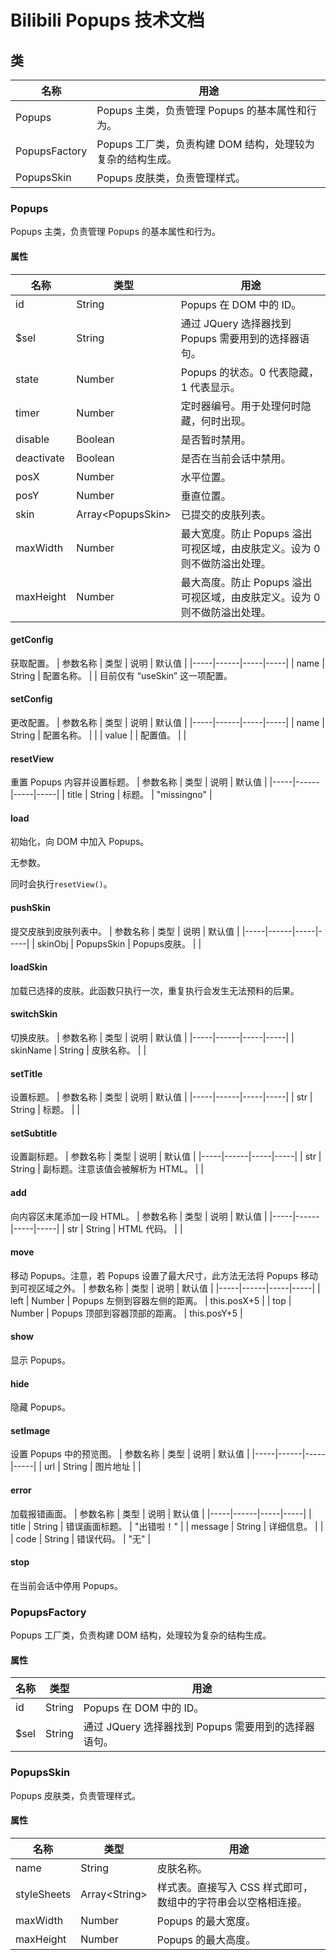 # Bilibili Popups 技术文档

## 类
| 名称 | 用途 |
|-----|-----|
| Popups | Popups 主类，负责管理 Popups 的基本属性和行为。 |
| PopupsFactory | Popups 工厂类，负责构建 DOM 结构，处理较为复杂的结构生成。 |
| PopupsSkin | Popups 皮肤类，负责管理样式。 |

### Popups
Popups 主类，负责管理 Popups 的基本属性和行为。

#### 属性
| 名称 | 类型 | 用途 |
|-----|------|-----|
| id | String | Popups 在 DOM 中的 ID。 |
| $sel | String | 通过 JQuery 选择器找到 Popups 需要用到的选择器语句。 |
| state | Number | Popups 的状态。0 代表隐藏，1 代表显示。 |
| timer | Number | 定时器编号。用于处理何时隐藏，何时出现。 |
| disable | Boolean | 是否暂时禁用。 |
| deactivate | Boolean | 是否在当前会话中禁用。 |
| posX | Number | 水平位置。 |
| posY | Number | 垂直位置。 |
| skin | Array\<PopupsSkin\> | 已提交的皮肤列表。 |
| maxWidth | Number | 最大宽度。防止 Popups 溢出可视区域，由皮肤定义。设为 0 则不做防溢出处理。 |
| maxHeight | Number | 最大高度。防止 Popups 溢出可视区域，由皮肤定义。设为 0 则不做防溢出处理。 |

#### getConfig
获取配置。
| 参数名称 | 类型 | 说明 | 默认值 |
|-----|------|-----|-----|
| name | String | 配置名称。 |  |
目前仅有 “useSkin” 这一项配置。

#### setConfig
更改配置。
| 参数名称 | 类型 | 说明 | 默认值 |
|-----|------|-----|-----|
| name | String | 配置名称。 |  |
| value |  | 配置值。 |  |

#### resetView
重置 Popups 内容并设置标题。
| 参数名称 | 类型 | 说明 | 默认值 |
|-----|------|-----|-----|
| title | String | 标题。 | "missingno" |

#### load
初始化，向 DOM 中加入 Popups。

无参数。

同时会执行```resetView()```。

#### pushSkin
提交皮肤到皮肤列表中。
| 参数名称 | 类型 | 说明 | 默认值 |
|-----|------|-----|-----|
| skinObj | PopupsSkin | Popups皮肤。 |  |

#### loadSkin
加载已选择的皮肤。此函数只执行一次，重复执行会发生无法预料的后果。

#### switchSkin
切换皮肤。
| 参数名称 | 类型 | 说明 | 默认值 |
|-----|------|-----|-----|
| skinName | String | 皮肤名称。 |  |

#### setTitle
设置标题。
| 参数名称 | 类型 | 说明 | 默认值 |
|-----|------|-----|-----|
| str | String | 标题。 |  |

#### setSubtitle
设置副标题。
| 参数名称 | 类型 | 说明 | 默认值 |
|-----|------|-----|-----|
| str | String | 副标题。注意该值会被解析为 HTML。 |  |

#### add
向内容区末尾添加一段 HTML。
| 参数名称 | 类型 | 说明 | 默认值 |
|-----|------|-----|-----|
| str | String | HTML 代码。 |  |

#### move
移动 Popups。注意，若 Popups 设置了最大尺寸，此方法无法将 Popups 移动到可视区域之外。
| 参数名称 | 类型 | 说明 | 默认值 |
|-----|------|-----|-----|
| left | Number | Popups 左侧到容器左侧的距离。 | this.posX+5 |
| top | Number | Popups 顶部到容器顶部的距离。 | this.posY+5 |

#### show
显示 Popups。

#### hide
隐藏 Popups。

#### setImage
设置 Popups 中的预览图。
| 参数名称 | 类型 | 说明 | 默认值 |
|-----|------|-----|-----|
| url | String | 图片地址 |  |

#### error
加载报错画面。
| 参数名称 | 类型 | 说明 | 默认值 |
|-----|------|-----|-----|
| title | String | 错误画面标题。 | "出错啦！" |
| message | String | 详细信息。 |  |
| code | String | 错误代码。 | "无" |

#### stop
在当前会话中停用 Popups。

### PopupsFactory
Popups 工厂类，负责构建 DOM 结构，处理较为复杂的结构生成。

#### 属性
| 名称 | 类型 | 用途 |
|-----|------|-----|
| id | String | Popups 在 DOM 中的 ID。 |
| $sel | String | 通过 JQuery 选择器找到 Popups 需要用到的选择器语句。 |

### PopupsSkin
Popups 皮肤类，负责管理样式。

#### 属性
| 名称 | 类型 | 用途 |
|-----|------|-----|
| name | String | 皮肤名称。 |
| styleSheets | Array\<String\> | 样式表。直接写入 CSS 样式即可，数组中的字符串会以空格相连接。 |
| maxWidth | Number | Popups 的最大宽度。 |
| maxHeight | Number | Popups 的最大高度。 |
